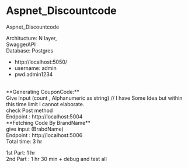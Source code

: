# Aspnet_Discountcode
Aspnet_Discountcode


Architucture: N layer, <br/>
SwaggerAPI<br/>
Database: Postgres
- http://localhost:5050/
- username: admin
- pwd:admin1234 
<br/>
**Generating CouponCode:**<br/>
Give Input (count , Alphanumeric as string) // I have Some Idea but within this time limit I cannot elaborate.<br/>
check Post method<br/>
Endpoint : http://localhost:5004<br/>
**Fetching Code By BrandName**<br/>
give input (BrabdName) <br/>
Endpoint : http://localhost:5006 
<br/>
Total time: 3 hr <br/>

1st Part: 1 hr  <br/>
2nd Part : 1 hr 30 min + debug and test all 





